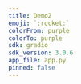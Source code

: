 ```yaml
---
title: Demo2
emoji: `:rocket:`
colorFrom: purple
colorTo: purple
sdk: gradio
sdk_version: 3.0.6
app_file: app.py
pinned: false
---
```

